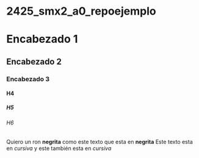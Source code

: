 # 2425_smx2_a0_repoejemplo

# Encabezado 1
## Encabezado 2
### Encabezado 3
#### H4
##### H5
###### H6

Quiero un ron **negrita** como este texto que esta en __negrita__
Este texto esta en *cursiva* y este también esta en _cursiva_